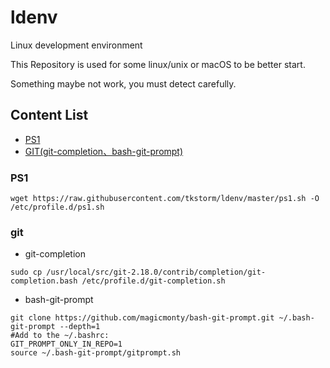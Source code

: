 # ldenv
Linux development environment

This Repository is used for some linux/unix or macOS to be better start.

Something maybe not work, you must detect carefully.

## Content List
- [PS1](#ps1)
- [GIT(git-completion、bash-git-prompt)](#git)

### PS1
```
wget https://raw.githubusercontent.com/tkstorm/ldenv/master/ps1.sh -O /etc/profile.d/ps1.sh
```

### git
- git-completion
```
sudo cp /usr/local/src/git-2.18.0/contrib/completion/git-completion.bash /etc/profile.d/git-completion.sh
```

- bash-git-prompt
```
git clone https://github.com/magicmonty/bash-git-prompt.git ~/.bash-git-prompt --depth=1
#Add to the ~/.bashrc:
GIT_PROMPT_ONLY_IN_REPO=1
source ~/.bash-git-prompt/gitprompt.sh
```
